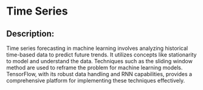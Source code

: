 # Time Series

## Description:

 Time series forecasting in machine learning involves analyzing historical time-based data to predict future trends. It utilizes concepts like stationarity to model and understand the data. Techniques such as the sliding window method are used to reframe the problem for machine learning models. TensorFlow, with its robust data handling and RNN capabilities, provides a comprehensive platform for implementing these techniques effectively.